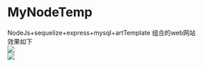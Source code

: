 # MyNodeTemp
NodeJs+sequelize+express+mysql+artTemplate 组合的web网站
<br/>
效果如下
<br/>
<img src="https://pan.baidu.com/s/1qYeUoIK"/>
<br/>
<img src="https://pan.baidu.com/s/1qYqz8GO"/>
